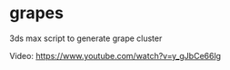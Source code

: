 # grapes
3ds max script to generate grape cluster

Video: https://www.youtube.com/watch?v=y_gJbCe66lg
